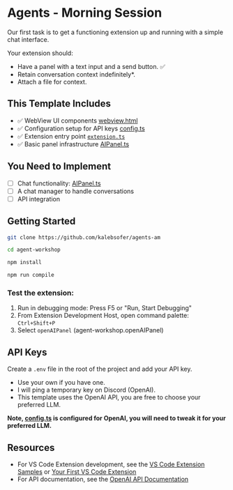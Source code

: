# Agents - Morning Session

Our first task is to get a functioning extension up and running with a simple chat interface.

Your extension should:
- Have a panel with a text input and a send button. ✅
- Retain conversation context indefinitely*.
- Attach a file for context.

## This Template Includes

- ✅ WebView UI components [webview.html](src/webview/webview.html)
- ✅ Configuration setup for API keys [config.ts](src/config.ts)
- ✅ Extension entry point [`extension.ts`](src/extension.ts)
- ✅ Basic panel infrastructure [AIPanel.ts](src/panels/AIPanel.ts)

## You Need to Implement

- [ ] Chat functionality: [AIPanel.ts](src/panels/AIPanel.ts)
- [ ] A chat manager to handle conversations
- [ ] API integration

## Getting Started

```bash
git clone https://github.com/kalebsofer/agents-am

cd agent-workshop

npm install

npm run compile
```
### Test the extension:
1. Run in debugging mode: Press F5 or "Run, Start Debugging"
2. From Extension Development Host, open command palette: `Ctrl+Shift+P`
3. Select `openAIPanel` (agent-workshop.openAIPanel)

## API Keys

Create a `.env` file in the root of the project and add your API key.

- Use your own if you have one. 
- I will ping a temporary key on Discord (OpenAI). 
- This template uses the OpenAI API, you are free to choose your preferred LLM.

**Note, [config.ts](src/config.ts) is configured for OpenAI, you will need to tweak it for your preferred LLM.**


## Resources

- For VS Code Extension development, see the [VS Code Extension Samples](https://github.com/microsoft/vscode-extension-samples) or [Your First VS Code Extension](https://code.visualstudio.com/api/get-started/your-first-extension)
- For API documentation, see the [OpenAI API Documentation](https://platform.openai.com/docs/api-reference)
